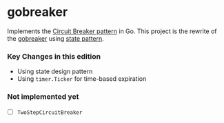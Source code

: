 gobreaker
=========
Implements the [Circuit Breaker pattern](https://msdn.microsoft.com/en-us/library/dn589784.aspx) in Go. This project is the rewrite of the 
[gobreaker](https://github.com/sony/gobreaker) using [state pattern](https://en.wikipedia.org/wiki/State_pattern).

### Key Changes in this edition
* Using state design pattern
* Using `timer.Ticker` for time-based expiration

### Not implemented yet
* [ ] `TwoStepCircuitBreaker`
